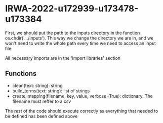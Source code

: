 # IRWA-2022-u172939-u173478-u173384

First, we should put the path to the inputs directory in the function os.chdir('.../inputs'). This way we change the directory we are in, and we won't need to write the whole path every time we need to access an input file

All necessary imports are in the 'Import libraries' section

## Functions

- clean(text: string): string
- build_terms(text: string): list of strings
- create_mapping(filename, key, value, verbose=True): dictionary. The filename must reffer to a csv

The rest of the code should execute correctly as everything that needed to be defined has been defined above
